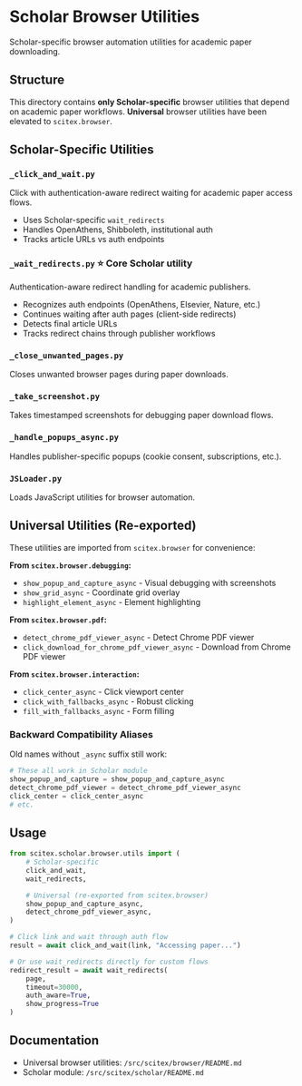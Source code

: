 # Scholar Browser Utilities

Scholar-specific browser automation utilities for academic paper downloading.

## Structure

This directory contains **only Scholar-specific** browser utilities that depend on academic paper workflows. **Universal** browser utilities have been elevated to `scitex.browser`.

## Scholar-Specific Utilities

### `_click_and_wait.py`
Click with authentication-aware redirect waiting for academic paper access flows.
- Uses Scholar-specific `wait_redirects`
- Handles OpenAthens, Shibboleth, institutional auth
- Tracks article URLs vs auth endpoints

### `_wait_redirects.py` ⭐ **Core Scholar utility**
Authentication-aware redirect handling for academic publishers.
- Recognizes auth endpoints (OpenAthens, Elsevier, Nature, etc.)
- Continues waiting after auth pages (client-side redirects)
- Detects final article URLs
- Tracks redirect chains through publisher workflows

### `_close_unwanted_pages.py`
Closes unwanted browser pages during paper downloads.

### `_take_screenshot.py`
Takes timestamped screenshots for debugging paper download flows.

### `_handle_popups_async.py`
Handles publisher-specific popups (cookie consent, subscriptions, etc.).

### `JSLoader.py`
Loads JavaScript utilities for browser automation.

## Universal Utilities (Re-exported)

These utilities are imported from `scitex.browser` for convenience:

**From `scitex.browser.debugging`:**
- `show_popup_and_capture_async` - Visual debugging with screenshots
- `show_grid_async` - Coordinate grid overlay
- `highlight_element_async` - Element highlighting

**From `scitex.browser.pdf`:**
- `detect_chrome_pdf_viewer_async` - Detect Chrome PDF viewer
- `click_download_for_chrome_pdf_viewer_async` - Download from Chrome PDF viewer

**From `scitex.browser.interaction`:**
- `click_center_async` - Click viewport center
- `click_with_fallbacks_async` - Robust clicking
- `fill_with_fallbacks_async` - Form filling

### Backward Compatibility Aliases

Old names without `_async` suffix still work:
```python
# These all work in Scholar module
show_popup_and_capture = show_popup_and_capture_async
detect_chrome_pdf_viewer = detect_chrome_pdf_viewer_async
click_center = click_center_async
# etc.
```

## Usage

```python
from scitex.scholar.browser.utils import (
    # Scholar-specific
    click_and_wait,
    wait_redirects,

    # Universal (re-exported from scitex.browser)
    show_popup_and_capture_async,
    detect_chrome_pdf_viewer_async,
)

# Click link and wait through auth flow
result = await click_and_wait(link, "Accessing paper...")

# Or use wait_redirects directly for custom flows
redirect_result = await wait_redirects(
    page,
    timeout=30000,
    auth_aware=True,
    show_progress=True
)
```

## Documentation

- Universal browser utilities: `/src/scitex/browser/README.md`
- Scholar module: `/src/scitex/scholar/README.md`

<!-- EOF -->
